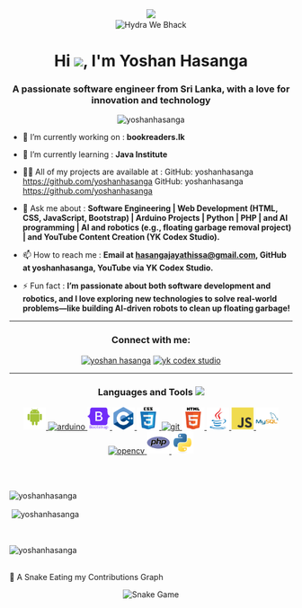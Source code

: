 <div align="center">
<picture><img src = "https://github.com/7oSkaaa/7oSkaaa/blob/main/Images/about_me.gif?raw=true" width = 100px></picture>
</div>

<div align="center">
  <img src="https://media.tenor.com/images/4a5a50779d8f3f84b5b413f04b1d8361/tenor.gif" alt="Hydra We Bhack" />
</div>

<h1 align="center">Hi <img src="https://media.giphy.com/media/hvRJCLFzcasrR4ia7z/giphy.gif" width="35">, I'm Yoshan Hasanga</h1>
<h3 align="center">A passionate software engineer from Sri Lanka, with a love for innovation and technology</h3>

<p align="center"> <img src="https://komarev.com/ghpvc/?username=yoshanhasanga&label=Profile%20views&color=0e75b6&style=flat" alt="yoshanhasanga" /> </p>

- 🔭 I’m currently working on : **bookreaders.lk**

- 🌱 I’m currently learning : **Java Institute**

- 👨‍💻 All of my projects are available at : GitHub: yoshanhasanga https://github.com/yoshanhasanga GitHub: yoshanhasanga https://github.com/yoshanhasanga

- 💬 Ask me about : **Software Engineering | Web Development (HTML, CSS, JavaScript, Bootstrap) | Arduino Projects | Python | PHP | and AI programming | AI and robotics (e.g., floating garbage removal project) | and YouTube Content Creation (YK Codex Studio).**

- 📫 How to reach me : **Email at hasangajayathissa@gmail.com, GitHub at yoshanhasanga, YouTube via YK Codex Studio.**

- ⚡ Fun fact : **I’m passionate about both software development and robotics, and I love exploring new technologies to solve real-world problems—like building AI-driven robots to clean up floating garbage!**
<hr>
<h3 align="center">Connect with me:</h3>
<p align="center">
<a href="https://fb.com/yoshan hasanga" target="blank"><img align="center" src="https://raw.githubusercontent.com/rahuldkjain/github-profile-readme-generator/master/src/images/icons/Social/facebook.svg" alt="yoshan hasanga" height="30" width="40" /></a>
<a href="https://www.youtube.com/@YKCodexStudio" target="blank"><img align="center" src="https://raw.githubusercontent.com/rahuldkjain/github-profile-readme-generator/master/src/images/icons/Social/youtube.svg" alt="yk codex studio" height="30" width="40" /></a>
</p>
<hr>
<h3 align="center">Languages and Tools <img src = "https://media2.giphy.com/media/QssGEmpkyEOhBCb7e1/giphy.gif?cid=ecf05e47a0n3gi1bfqntqmob8g9aid1oyj2wr3ds3mg700bl&rid=giphy.gif" width = 22px></h3>
<p align="center"> <a href="https://developer.android.com" target="_blank" rel="noreferrer"> <img src="https://raw.githubusercontent.com/devicons/devicon/master/icons/android/android-original-wordmark.svg" alt="android" width="40" height="40"/> </a> <a href="https://www.arduino.cc/" target="_blank" rel="noreferrer"> <img src="https://cdn.worldvectorlogo.com/logos/arduino-1.svg" alt="arduino" width="40" height="40"/> </a> <a href="https://getbootstrap.com" target="_blank" rel="noreferrer"> <img src="https://raw.githubusercontent.com/devicons/devicon/master/icons/bootstrap/bootstrap-plain-wordmark.svg" alt="bootstrap" width="40" height="40"/> </a> <a href="https://www.w3schools.com/cpp/" target="_blank" rel="noreferrer"> <img src="https://raw.githubusercontent.com/devicons/devicon/master/icons/cplusplus/cplusplus-original.svg" alt="cplusplus" width="40" height="40"/> </a> <a href="https://www.w3schools.com/css/" target="_blank" rel="noreferrer"> <img src="https://raw.githubusercontent.com/devicons/devicon/master/icons/css3/css3-original-wordmark.svg" alt="css3" width="40" height="40"/> </a> <a href="https://git-scm.com/" target="_blank" rel="noreferrer"> <img src="https://www.vectorlogo.zone/logos/git-scm/git-scm-icon.svg" alt="git" width="40" height="40"/> </a> <a href="https://www.w3.org/html/" target="_blank" rel="noreferrer"> <img src="https://raw.githubusercontent.com/devicons/devicon/master/icons/html5/html5-original-wordmark.svg" alt="html5" width="40" height="40"/> </a> <a href="https://www.java.com" target="_blank" rel="noreferrer"> <img src="https://raw.githubusercontent.com/devicons/devicon/master/icons/java/java-original.svg" alt="java" width="40" height="40"/> </a> <a href="https://developer.mozilla.org/en-US/docs/Web/JavaScript" target="_blank" rel="noreferrer"> <img src="https://raw.githubusercontent.com/devicons/devicon/master/icons/javascript/javascript-original.svg" alt="javascript" width="40" height="40"/> </a> <a href="https://www.mysql.com/" target="_blank" rel="noreferrer"> <img src="https://raw.githubusercontent.com/devicons/devicon/master/icons/mysql/mysql-original-wordmark.svg" alt="mysql" width="40" height="40"/> </a> <a href="https://opencv.org/" target="_blank" rel="noreferrer"> <img src="https://www.vectorlogo.zone/logos/opencv/opencv-icon.svg" alt="opencv" width="40" height="40"/> </a> <a href="https://www.php.net" target="_blank" rel="noreferrer"> <img src="https://raw.githubusercontent.com/devicons/devicon/master/icons/php/php-original.svg" alt="php" width="40" height="40"/> </a> <a href="https://www.python.org" target="_blank" rel="noreferrer"> <img src="https://raw.githubusercontent.com/devicons/devicon/master/icons/python/python-original.svg" alt="python" width="40" height="40"/> </a> </p>
<br>
<br>

<p><img align="center" src="https://github-readme-stats.vercel.app/api/top-langs?username=yoshanhasanga&show_icons=true&locale=en&layout=compact" alt="yoshanhasanga" /></p>

<p>&nbsp;<img align="center" src="https://github-readme-stats.vercel.app/api?username=yoshanhasanga&show_icons=true&locale=en" alt="yoshanhasanga" /></p>

<br>
<div aling="center">
  <p><img align="center" src="https://github-readme-streak-stats.herokuapp.com/?user=yoshanhasanga&" alt="yoshanhasanga" /></p>
</div>
<br>
🐍 A Snake Eating my Contributions Graph
<p align = "center">
	<img src = "https://github.com/yoshanhasanga/yoshanhasanga/blob/output/github-contribution-grid-snake.svg" alt = "Snake Game"/>
</p>
